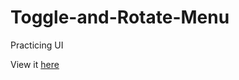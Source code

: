 # Toggle-and-Rotate-Menu
Practicing UI

View it [here](https://Toggle-and-Rotate-Menu.ishkapoor.repl.co)
